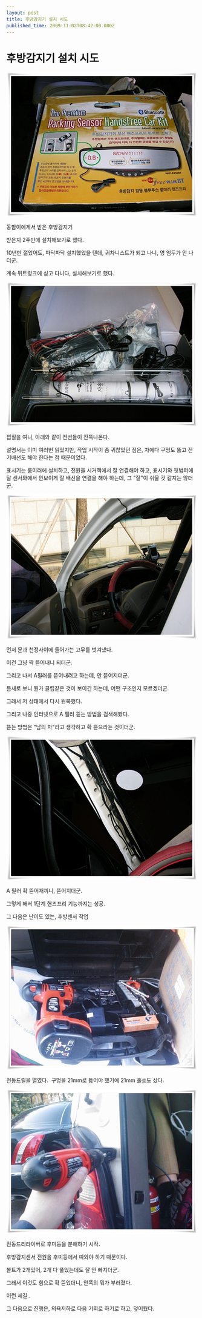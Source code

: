 ```yaml
---
layout: post
title: 후방감지기 설치 시도
published_time: 2009-11-02T08:42:00.000Z
---
```


# 후방감지기 설치 시도


![](../pds/200911/02/80/a0109780_4aee19841faaf.jpg)

동함이에게서 받은 후방감지기

받은지 2주만에 설치해보기로 했다.

10년만 젊었어도, 파닥파닥 설치했었을 텐데, 귀차니스트가 되고 나니, 영 엄두가 안 나더군.

계속 뒤트렁크에 싣고 다니다, 설치해보기로 했다.

![](../pds/200911/02/80/a0109780_4aee19861f58e.jpg)

껍질을 여니, 아래와 같이 전선들이 잔뜩나온다.

설명서는 이미 여러번 읽었지만, 작업 시작이 좀 귀찮았던 점은, 차에다 구멍도 뚫고 전기배선도 해야 한다는 점 때문이었다.

표시기는 룸미러에 설치하고, 전원을 시거잭에서 잘 연결해야 하고, 표시기와 뒷범퍼에 달 센서와에서 안보이게 잘 배선을 연결을 해야 하는데, 그 "잘"이 쉬울 것 같지는 않더군.

![](../pds/200911/02/80/a0109780_4aee19873c99c.jpg)

먼저 문과 천정사이에 들어가는 고무를 벗겨냈다.

이건 그냥 짝 뜯어내니 되더군.

그리고 나서 A필러를 뜯어내려고 하는데, 안 뜯어지더군.

틈새로 보니 뭔가 클립같은 것이 보이긴 하는데, 어떤 구조인지 모르겠더군.

그래서 저 상태에서 다시 원복했다.

그리고 나중 인터넷으로 A 필러 뜯는 방법을 검색해봤다.

뜯는 방법은 "남의 차"라고 생각하고 확 뜯으라는 것이더군.

![](../pds/200911/02/80/a0109780_4aee198674e15.jpg)

A 필러 확 뜯어재끼니, 뜯어지더군.

그렇게 해서 1단계 핸즈프리 기능까지는 성공.

그 다음은 난이도 있는, 후방센서 작업

![](../pds/200911/02/80/a0109780_4aee1983c09c9.jpg)

전동드릴을 열였다.  구멍을 21mm로 똟어야 했기에 21mm 홀쏘도 샀다.

![](../pds/200911/02/80/a0109780_4aee1c4678781.jpg)

전동드리라이버로 후미등을 분해하기 시작.

후방감지센서 전원을 후미등에서 따와야 하기 때문이다.

볼트가 2개있어, 2개 다 풀었는데도 잘 안 빠지더군.

그래서 이것도 힘으로 확 뜯었더니, 안쪽의 뭐가 부러졌다.

이런 제길..

그 다음으로 진행은, 의욕저하로 다음 기회로 하기로 하고, 덮어뒀다.


